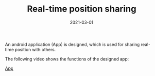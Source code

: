 ﻿---
title: "Real-time position sharing"
collection: Application
type: "Application"
permalink: /talks/2021-03-01-talk-3
venue: "Xi'an Jiaotong-Liverpool University"
date: 2021-03-01
location: "Suzhou, China"
---

An android application (App) is designed, which is used for sharing real-time position with others.

The following video shows the functions of the designed app:

[App](https://drive.google.com/file/d/1YWiFQCBPi4qLiThqvDnecJnMT1Mq4wmi/view?usp=sharing)

